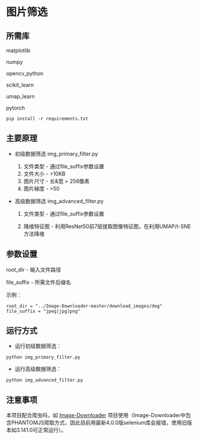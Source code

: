 # 图片筛选

## 所需库
matplotlib

numpy

opencv_python

scikit_learn

umap_learn

pytorch

```
pip install -r requirements.txt
```

## 主要原理
* 初级数据筛选 img_primary_filter.py
  1. 文件类型 - 通过file_suffix参数设置
  2. 文件大小 - >10KB
  3. 图片尺寸 - 长&宽 > 256像素
  4. 图片梯度 - >50
* 高级数据筛选 img_advanced_filter.py

  1. 文件类型 - 通过file_suffix参数设置

  2. 降维特征图 - 利用ResNet50前7层提取图像特征图，在利用UMAP/t-SNE方法降维

## 参数设置
root_dir - 输入文件路径

file_suffix - 所需文件后缀名

示例：

```
root_dir = "../Image-Downloader-master/download_images/dog"
file_suffix = "jpeg|jpg|png"
```

## 运行方式

* 运行初级数据筛选：
```
python img_primary_filter.py
```

* 运行高级数据筛选：
```
python img_advanced_filter.py
```

## 注意事项
本项目配合爬虫吗，如 [Image-Downloader](https://github.com/sczhengyabin/Image-Downloader) 项目使用（Image-Downloader中包含PHANTOMJS爬取方式，因此目前用最新4.0.0版selenium库会报错，使用旧版本如3.141.0可正常运行）。
